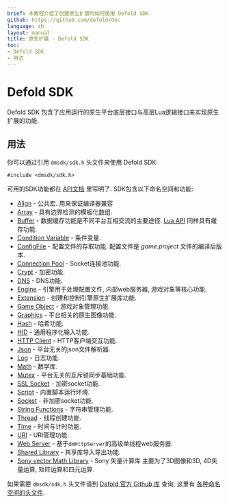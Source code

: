 ```yaml
---
brief: 本教程介绍了创建原生扩展时如何使用 Defold SDK.
github: https://github.com/defold/doc
language: zh
layout: manual
title: 原生扩展 - Defold SDK
toc:
- Defold SDK
- 用法
---
```


# Defold SDK

Defold SDK 包含了应用运行的原生平台底层接口与高层Lua逻辑接口来实现原生扩展的功能.

## 用法

你可以通过引用 `dmsdk/sdk.h` 头文件来使用 Defold SDK:

    #include <dmsdk/sdk.h>

可用的SDK功能都在 [API文档](/ref/dmExtension/) 里写明了. SDK包含以下命名空间和功能:

* [Align](/ref/dmAlign/) - 公共宏. 用来保证编译器兼容
* [Array](/ref/dmArray/) - 具有边界检测的模板化数组.
* [Buffer](/ref/dmBuffer/) - 数据缓存功能是不同平台互相交流的主要途径. [Lua API](/ref/buffer/) 同样具有缓存功能.
* [Condition Variable](/ref/dmConditionVariable/) - 条件变量.
* [ConfigFile](/ref/dmConfigFile/) - 配置文件的存取功能. 配置文件是 *game.project* 文件的编译后版本.
* [Connection Pool](/ref/dmConnectionPool/) - Socket连接池功能.
* [Crypt](/ref/dmCrypt/) - 加密功能.
* [DNS](/ref/dmDNS/) - DNS功能.
* [Engine](/ref/dmEngine/) - 引擎用于处理配置文件, 内部web服务器, 游戏对象等核心功能.
* [Extension](/ref/dmExtension/) - 创建和控制引擎原生扩展库功能.
* [Game Object](/ref/dmGameObject/) - 游戏对象管理功能.
* [Graphics](/ref/dmGraphics/) - 平台相关的原生图像功能.
* [Hash](/ref/dmHash/) - 哈希功能.
* [HID](/ref/dmHid/) - 通用程序化输入功能.
* [HTTP Client](/ref/dmHttpClient/) - HTTP客户端交互功能.
* [Json](/ref/dmJson/) - 平台无关的json文件解析器.
* [Log](/ref/dmLog/) - 日志功能.
* [Math](/ref/dmMath/) - 数学库.
* [Mutex](/ref/dmMutex/) - 平台无关的互斥锁同步基础功能.
* [SSL Socket](/ref/dmSSLSocket/) - 加密socket功能.
* [Script](/ref/dmScript/) - 内置脚本运行环境.
* [Socket](/ref/dmSocket/) - 非加密socket功能.
* [String Functions](/ref/dmStringFunc/) - 字符串管理功能.
* [Thread](/ref/dmThread/) - 线程创建功能.
* [Time](/ref/dmTime/) - 时间与计时功能.
* [URI](/ref/dmURI/) - URI管理功能.
* [Web Server](/ref/dmWebServer/) - 基于`dmHttpServer`的高级单线程web服务器.
* [Shared Library](/ref/sharedlibrary/) - 共享库导入导出功能.
* [Sony vector Math Library](/manuals/assets/Vector_Math_Library-Overview.pdf) - Sony 矢量计算库 主要为了3D图像和3D, 4D矢量运算, 矩阵运算和四元运算.

如果需要 `dmsdk/sdk.h` 头文件请到 [Defold 官方 Github 库](https://github.com/defold/defold/blob/dev/engine/sdk/src/dmsdk/sdk.h) 查询, 这里有 [各种命名空间的头文件](https://github.com/defold/defold/tree/dev/engine/dlib/src/dmsdk/dlib).